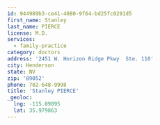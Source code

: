 ```yaml
---
id: 944989b3-ce41-4080-9f64-bd25fc0291d5
first_name: Stanley
last_name: PIERCE
license: M.D.
services:
  - family-practice
category: doctors
address: '2451 W. Horizon Ridge Pkwy  Ste. 110'
city: Henderson
state: NV
zip: '89052'
phone: 702-648-9998
title: 'Stanley PIERCE'
_geoloc:
  lng: -115.09895
  lat: 35.979863
---
```

